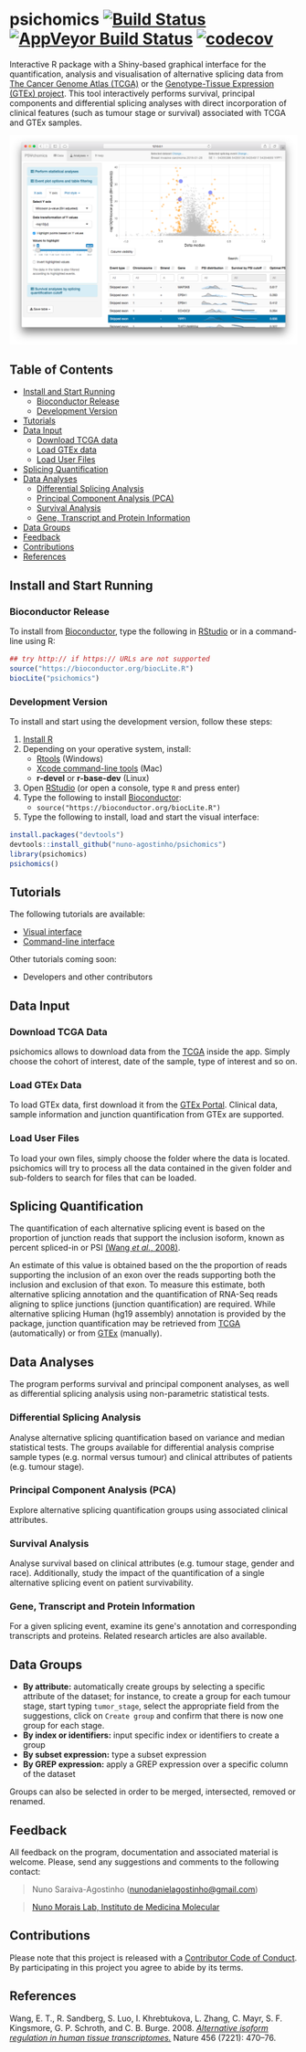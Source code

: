 # psichomics [![Build Status][8]][9] [![AppVeyor Build Status][10]][11] [![codecov][12]][13]
Interactive R package with a Shiny-based graphical interface for the
quantification, analysis and visualisation of alternative splicing data from
[The Cancer Genome Atlas (TCGA)][1] or the
[Genotype-Tissue Expression (GTEx) project][13]. This tool interactively 
performs survival, principal components and differential splicing analyses with
direct incorporation of clinical features (such as tumour stage or survival) 
associated with TCGA and GTEx samples.

![Screen shot](screenshot.png)

## Table of Contents

* [Install and Start Running](#install-and-start-running)
    * [Bioconductor Release](#bioconductor-release)
    * [Development Version](#development-version)
* [Tutorials](#tutorials)
* [Data Input](#data-input)
    * [Download TCGA data](#download-tcga-data)
    * [Load GTEx data](#load-gtex-data)
    * [Load User Files](#load-user-files)
* [Splicing Quantification](#splicing-quantification)
* [Data Analyses](#data-analyses)
    * [Differential Splicing Analysis](#differential-splicing-analysis)
    * [Principal Component Analysis (PCA)](#principal-component-analysis-pca)
    * [Survival Analysis](#survival-analysis)
    * [Gene, Transcript and Protein Information](#gene-transcript-and-protein-information)
* [Data Groups](#data-groups)
* [Feedback](#feedback)
* [Contributions](#contributions)
* [References](#references)

## Install and Start Running

### Bioconductor Release

To install from [Bioconductor][2], type the following in [RStudio][4] or in a
command-line using R:

```r
## try http:// if https:// URLs are not supported
source("https://bioconductor.org/biocLite.R")
biocLite("psichomics")
```

### Development Version
To install and start using the development version, follow these steps:

1. [Install R][3]
2. Depending on your operative system, install:
    - [Rtools](https://cran.r-project.org/bin/windows/Rtools/) (Windows)
    - [Xcode command-line tools](https://developer.apple.com/downloads) (Mac)
    - **r-devel** or **r-base-dev** (Linux)
3. Open [RStudio][4] (or open a console, type `R` and press enter)
4. Type the following to install [Bioconductor][2]: 
    - `source("https://bioconductor.org/biocLite.R")`
5. Type the following to install, load and start the visual interface:
```r
install.packages("devtools")
devtools::install_github("nuno-agostinho/psichomics")
library(psichomics)
psichomics()
```

## Tutorials

The following tutorials are available:

* [Visual interface](http://rpubs.com/nuno-agostinho/psichomics-tutorial-visual)
* [Command-line interface](http://rpubs.com/nuno-agostinho/psichomics-cli-tutorial)

Other tutorials coming soon:
* Developers and other contributors

## Data Input
### Download TCGA Data
psichomics allows to download data from the [TCGA][1] inside the app. Simply
choose the cohort of interest, date of the sample, type of interest and so on.

### Load GTEx Data
To load GTEx data, first download it from the [GTEx Portal][13]. Clinical data,
sample information and junction quantification from GTEx are supported.

### Load User Files
To load your own files, simply choose the folder where the data is located. 
psichomics will try to process all the data contained in the given folder and
sub-folders to search for files that can be loaded.

## Splicing Quantification
The quantification of each alternative splicing event is based on the proportion
of junction reads that support the inclusion isoform, known as percent 
spliced-in or PSI [(Wang *et al.*, 2008)](#references).

An estimate of this value is obtained based on the the proportion of reads 
supporting the inclusion of an exon over the reads supporting both the inclusion
and exclusion of that exon. To measure this estimate, both alternative splicing 
annotation and the quantification of RNA-Seq reads aligning to splice junctions
(junction quantification) are required. While alternative splicing Human (hg19
assembly) annotation is provided by the package, junction quantification may be
retrieved from [TCGA][1] (automatically) or from [GTEx][14] (manually).

## Data Analyses
The program performs survival and principal component analyses, as well as
differential splicing analysis using non-parametric statistical tests.

### Differential Splicing Analysis
Analyse alternative splicing quantification based on variance and median 
statistical tests. The groups available for differential analysis comprise 
sample types (e.g. normal versus tumour) and clinical attributes of patients 
(e.g. tumour stage).

### Principal Component Analysis (PCA)
Explore alternative splicing quantification groups using associated clinical 
attributes.

### Survival Analysis
Analyse survival based on clinical attributes (e.g. tumour stage, gender and
race). Additionally, study the impact of the quantification of a single 
alternative splicing event on patient survivability.

### Gene, Transcript and Protein Information
For a given splicing event, examine its gene's annotation and corresponding 
transcripts and proteins. Related research articles are also available.

## Data Groups

- **By attribute:** automatically create groups by selecting a specific
attribute of the dataset; for instance, to create a group for each tumour stage,
start typing `tumor_stage`, select the appropriate field from the suggestions,
click on `Create group` and confirm that there is now one group for each stage.
- **By index or identifiers:** input specific index or identifiers to create a
group
- **By subset expression:** type a subset expression
- **By GREP expression:** apply a GREP expression over a specific column of the 
dataset

Groups can also be selected in order to be merged, intersected, removed or
renamed.

## Feedback
All feedback on the program, documentation and associated material is welcome. 
Please, send any suggestions and comments to the following contact:

> Nuno Saraiva-Agostinho (nunodanielagostinho@gmail.com)

> [Nuno Morais Lab, Instituto de Medicina Molecular][5]

## Contributions
Please note that this project is released with a 
[Contributor Code of Conduct][6]. By participating in this project you agree to
abide by its terms.

## References
Wang, E. T., R. Sandberg, S. Luo, I. Khrebtukova, L. Zhang, C. Mayr, S. F. 
Kingsmore, G. P. Schroth, and C. B. Burge. 2008. [*Alternative isoform 
regulation in human tissue transcriptomes.*][7] Nature 456 (7221): 470–76.

[1]: https://tcga-data.nci.nih.gov
[2]: https://www.bioconductor.org
[3]: https://www.r-project.org
[4]: https://www.rstudio.com/products/rstudio
[5]: http://imm.medicina.ulisboa.pt/group/compbio
[6]: CONDUCT.md
[7]: http://www.nature.com/nature/journal/v456/n7221/full/nature07509.html
[8]: https://travis-ci.org/nuno-agostinho/psichomics.svg?branch=master
[9]: https://travis-ci.org/nuno-agostinho/psichomics
[10]: https://ci.appveyor.com/api/projects/status/github/nuno-agostinho/psichomics?branch=master&svg=true
[11]: https://ci.appveyor.com/project/nuno-agostinho/psichomics
[12]: https://codecov.io/gh/nuno-agostinho/psichomics/branch/master/graph/badge.svg
[13]: https://codecov.io/gh/nuno-agostinho/psichomics
[14]: http://www.gtexportal.org
